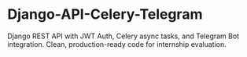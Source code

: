 # Django-API-Celery-Telegram
Django REST API with JWT Auth, Celery async tasks, and Telegram Bot integration. Clean, production-ready code for internship evaluation.
